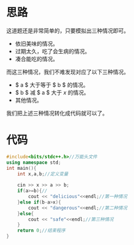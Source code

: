 # 思路
这道题还是非常简单的，只要模拟出三种情况即可。

- 依旧美味的情况。
- 过期太久，吃了会生病的情况。
- 凑合能吃的情况。

而这三种情况，我们不难发现对应了以下三种情况。

-  $ a $ 大于等于 $ b $ 的情况。
-  $ b $ 减 $ a $ 大于 $x$ 的情况。
- 其他情况。

我们把上述三种情况转化成代码就可以了。

# 代码
```cpp
#include<bits/stdc++.h>//万能头文件
using namespace std;
int main(){
    int x,a,b;//定义变量
    
    cin >> x >> a >> b;
    if(a>=b){//
        cout << "delicious"<<endl;//第一种情况
    }else if(b-a>x){
        cout << "dangerous"<<endl;//第二种情况
    }else{
        cout << "safe"<<endl;//第三种情况
    }
    return 0;//结束程序
}
```

